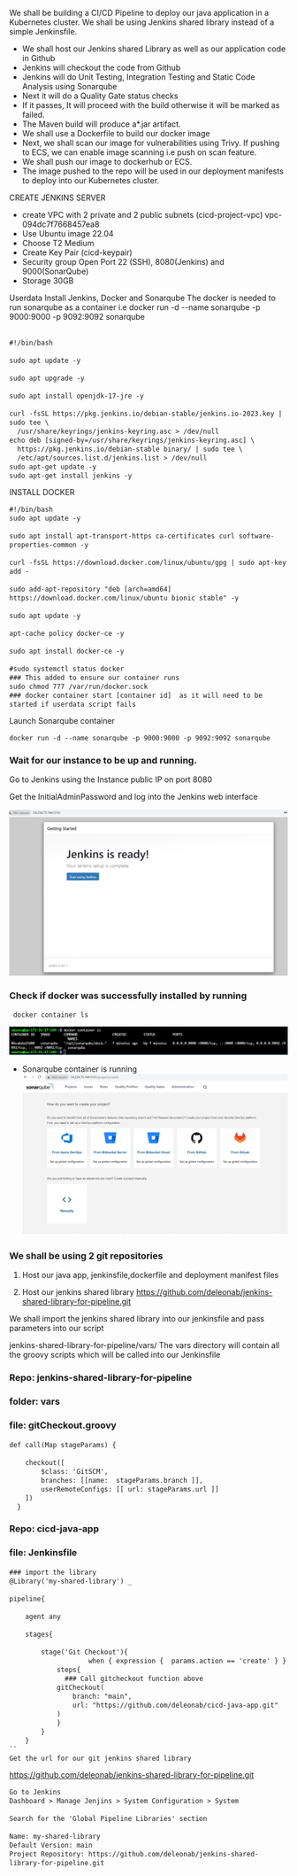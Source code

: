 We shall be building a CI/CD Pipeline to deploy our java application in a Kubernetes cluster. We shall be using Jenkins shared library instead of a simple Jenkinsfile. 

 - We shall host our Jenkins shared Library as well as our application code in Github
 - Jenkins will checkout the code from Github
 - Jenkins will do Unit Testing, Integration Testing and Static Code Analysis using Sonarqube
 - Next it will do a Quality Gate status checks
 - If it passes, It will proceed with the build otherwise it will be marked as failed.
 -  The Maven build will produce a*.jar artifact.
 -  We shall use a Dockerfile to build our docker image
 -  Next, we shall scan our image for vulnerabilities using Trivy. If pushing to ECS, we can enable image scanning i.e push on scan feature. 
 -  We shall push our image to dockerhub or ECS.
 -  The image pushed to the repo will be used in our deployment manifests to deploy into our Kubernetes cluster.


CREATE JENKINS SERVER
- create VPC with 2 private and 2 public subnets (cicd-project-vpc)  vpc-094dc7f7668457ea8
-	Use Ubuntu image 22.04
-	Choose T2 Medium
-	Create Key Pair   (cicd-keypair)
-	Security group 
	Open Port 22 (SSH), 8080(Jenkins) and 9000(SonarQube)
-	Storage 30GB
 
Userdata
Install Jenkins, Docker and Sonarqube
The docker is needed to run sonarqube as a container
i.e docker run -d --name sonarqube -p 9000:9000 -p 9092:9092 sonarqube
```

#!/bin/bash

sudo apt update -y

sudo apt upgrade -y 

sudo apt install openjdk-17-jre -y

curl -fsSL https://pkg.jenkins.io/debian-stable/jenkins.io-2023.key | sudo tee \
  /usr/share/keyrings/jenkins-keyring.asc > /dev/null
echo deb [signed-by=/usr/share/keyrings/jenkins-keyring.asc] \
  https://pkg.jenkins.io/debian-stable binary/ | sudo tee \
  /etc/apt/sources.list.d/jenkins.list > /dev/null
sudo apt-get update -y 
sudo apt-get install jenkins -y

```
INSTALL DOCKER

```
#!/bin/bash
sudo apt update -y

sudo apt install apt-transport-https ca-certificates curl software-properties-common -y

curl -fsSL https://download.docker.com/linux/ubuntu/gpg | sudo apt-key add -

sudo add-apt-repository "deb [arch=amd64] https://download.docker.com/linux/ubuntu bionic stable" -y

sudo apt update -y

apt-cache policy docker-ce -y

sudo apt install docker-ce -y

#sudo systemctl status docker
### This added to ensure our container runs
sudo chmod 777 /var/run/docker.sock
### docker container start [container id]  as it will need to be started if userdata script fails
```

Launch Sonarqube container
```
docker run -d --name sonarqube -p 9000:9000 -p 9092:9092 sonarqube
```

### Wait for our instance to be up and running.

Go to Jenkins using the Instance public IP on port 8080

Get the InitialAdminPassword and log into the Jenkins web interface

![Jenkins Installed](./images/jenkins-installed.png)

### Check if docker was successfully installed by running
```
 docker container ls
```

![check docker installation](./images/sonar-installed.png)

- Sonarqube container is running
![check docker installation](./images/sonar-installed2.png)


### We shall be using 2 git repositories
1. Host our java app, jenkinsfile,dockerfile and deployment manifest files

2. Host our jenkins shared library
https://github.com/deleonab/jenkins-shared-library-for-pipeline.git

We shall import the jenkins shared library into our jenkinsfile and pass parameters into our script

jenkins-shared-library-for-pipeline/vars/
The vars directory will contain all the groovy scripts which will be called into our Jenkinsfile

### Repo: jenkins-shared-library-for-pipeline
### folder: vars
### file: gitCheckout.groovy
```
def call(Map stageParams) {
 
    checkout([
        $class: 'GitSCM',
        branches: [[name:  stageParams.branch ]],
        userRemoteConfigs: [[ url: stageParams.url ]]
    ])
  }
```

### Repo: cicd-java-app
### file: Jenkinsfile

```
### import the library
@Library('my-shared-library') _

pipeline{

    agent any

    stages{
         
        stage('Git Checkout'){
                    when { expression {  params.action == 'create' } }
            steps{
              ### Call gitcheckout function above
            gitCheckout(
                branch: "main",
                url: "https://github.com/deleonab/cicd-java-app.git"
            )
            }
        }
    }
``
Get the url for our git jenkins shared library
```
https://github.com/deleonab/jenkins-shared-library-for-pipeline.git
```
Go to Jenkins
Dashboard > Manage Jenjins > System Configuration > System

Search for the 'Global Pipeline Libraries' section

Name: my-shared-library
Default Version: main
Project Repository: https://github.com/deleonab/jenkins-shared-library-for-pipeline.git